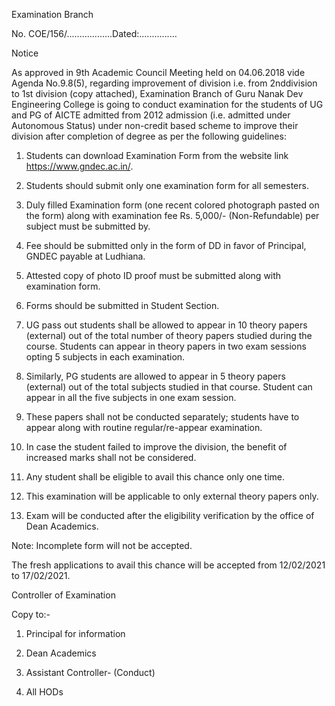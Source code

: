 Examination Branch

No. COE/156/..................Dated:...............

Notice

As approved in 9th Academic Council Meeting held on 04.06.2018 vide Agenda No.9.8(5), regarding improvement of division i.e. from 2nddivision to 1st division (copy attached), Examination Branch of Guru Nanak Dev Engineering College is going to conduct examination for the students of UG and PG of AICTE admitted from 2012 admission (i.e. admitted under Autonomous Status) under non-credit based scheme to improve their division after completion of degree as per the following guidelines:

1.	Students can download Examination Form from the website link https://www.gndec.ac.in/.

2.	Students should submit only one examination form for all semesters.

3.	Duly filled Examination form (one recent colored photograph pasted on the form) along with examination fee Rs. 5,000/- (Non-Refundable) per subject must be submitted by.

4.	Fee should be submitted only in the form of DD in favor of Principal, GNDEC payable at Ludhiana.

5.	Attested copy of photo ID proof must be submitted along with examination form.

6.	Forms should be submitted in Student Section.

7.	UG pass out students shall be allowed to appear in 10 theory papers (external) out of the total number of theory papers studied during the course. Students can appear in theory papers in two exam sessions opting 5 subjects in each examination.

8.	Similarly, PG students are allowed to appear in 5 theory papers (external) out of the total subjects studied in that course. Student can appear in all the five subjects in one exam session.

9.	These papers shall not be conducted separately; students have to appear along with routine regular/re-appear examination.

10.	In case the student failed to improve the division, the benefit of increased marks shall not be considered.

11.	Any student shall be eligible to avail this chance only one time.

12.	This examination will be applicable to only external theory papers only.

13.	Exam will be conducted after the eligibility verification by the office of Dean Academics.

Note: Incomplete form will not be accepted.

The fresh applications to avail this chance will be accepted from 12/02/2021 to 17/02/2021.

Controller of Examination

Copy to:-

1.	Principal for information

2.	Dean Academics

3.	Assistant Controller- (Conduct)

4.	All HODs
